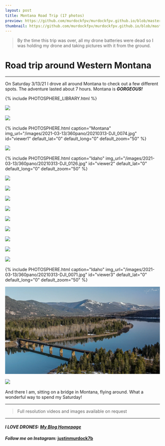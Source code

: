 ```yaml
---
layout: post
title: Montana Road Trip (17 photos)
preview: https://github.com/murdockfpv/murdockfpv.github.io/blob/master/images/2021-03-13/widescreen/20210313-20210313DJI_0148_1%20(2).jpg?raw=true
thumbnail: https://github.com/murdockfpv/murdockfpv.github.io/blob/master/images/2021-03-13/widescreen/20210313-20210313DJI_0148_1%20(2).jpg?raw=true
---
```


> By the time this trip was over, all my drone batteries were dead so I was holding my drone and taking pictures with it from the ground.

# Road trip around Western Montana

___

On Saturday 3/13/21 I drove all around Montana to check out a few different spots. The adventure lasted about 7 hours. Montana is _**GORGEOUS!**_

{% include PHOTOSPHERE_LIBRARY.html %}

![](https://github.com/murdockfpv/murdockfpv.github.io/blob/master/images/2021-03-13/widescreen/20210313-20210313DJI_0148_1%20(2).jpg?raw=true)

![](https://github.com/murdockfpv/murdockfpv.github.io/blob/master/images/2021-03-13/widescreen/20210313-20210313DJI_0089%20(2).jpg?raw=true)

{% include PHOTOSPHERE.html caption="Montana" img_url="/images/2021-03-13/360pano/20210313-DJI_0074.jpg" id="viewer1" default_lat="0" default_long="0" default_zoom="50" %}

![](https://github.com/murdockfpv/murdockfpv.github.io/blob/master/images/2021-03-13/widescreen/20210313-DJI_0125%20(2).jpg?raw=true)

{% include PHOTOSPHERE.html caption="Idaho" img_url="/images/2021-03-13/360pano/20210313-DJI_0126.jpg" id="viewer2" default_lat="0" default_long="0" default_zoom="50" %}

![](https://github.com/murdockfpv/murdockfpv.github.io/blob/master/images/2021-03-13/widescreen/20210313-DJI_0106%20(4).jpg?raw=true)

![](https://github.com/murdockfpv/murdockfpv.github.io/blob/master/images/2021-03-13/widescreen/8_20210314-2DJI_0103.MP4.00_00_09_29.Still001.jpg?raw=true)

![](https://github.com/murdockfpv/murdockfpv.github.io/blob/master/images/2021-03-13/widescreen/6_20210314-0DJI_0108.MP4.00_00_57_20.Still002.jpg?raw=true)

![](https://github.com/murdockfpv/murdockfpv.github.io/blob/master/images/2021-03-13/widescreen/7_20210314-3DJI_0113.MP4.00_00_52_10.Still001.jpg?raw=true)

![](https://github.com/murdockfpv/murdockfpv.github.io/blob/master/images/2021-03-13/widescreen/2_20210314-7DJI_0082.MP4.00_00_37_29.Still001.jpg?raw=true)

![](https://github.com/murdockfpv/murdockfpv.github.io/blob/master/images/2021-03-13/widescreen/1_20210314-8DJI_0073.MP4.00_00_29_21.Still001-2.jpg?raw=true)

![](https://github.com/murdockfpv/murdockfpv.github.io/blob/master/images/2021-03-13/widescreen/3_20210314-4DJI_0122.MP4.00_00_09_10.Still002.jpg?raw=true)

![](https://github.com/murdockfpv/murdockfpv.github.io/blob/master/images/2021-03-13/widescreen/4_20210314-5DJI_0122.MP4.00_00_17_11.Still001.jpg?raw=true)

![](https://github.com/murdockfpv/murdockfpv.github.io/blob/master/images/2021-03-13/widescreen/20210313-DJI_0069%20(2).jpg?raw=true)

{% include PHOTOSPHERE.html caption="Idaho" img_url="/images/2021-03-13/360pano/20210313-DJI_0071.jpg" id="viewer3" default_lat="0" default_long="0" default_zoom="50" %}

![](https://github.com/murdockfpv/murdockfpv.github.io/blob/master/images/2021-03-13/widescreen/5_20210314-6DJI_0092.MP4.00_00_12_28.Still001.jpg?raw=true)

![](https://github.com/murdockfpv/murdockfpv.github.io/blob/master/images/2021-03-13/7x5/20210313-DJI_0106.jpg?raw=true)

And there I am, sitting on a bridge in Montana, flying around. What a wonderful way to spend my Saturday!

___

> Full resolution videos and images available on request

___

#### _**I LOVE DRONES:**_  _**[My Blog Homepage](/)**_ 
#### _Follow me on Instagram:_ [**justinmurdock7b**](https://www.instagram.com/justinmurdock7b/?hl=en)
